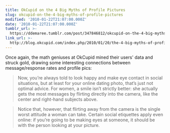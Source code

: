 ```yaml
---
title: OkCupid on the 4 Big Myths of Profile Pictures
slug: okcupid-on-the-4-big-myths-of-profile-pictures
modified: '2010-01-22T21:07:00.000Z'
date: '2010-01-22T21:07:00.000Z'
tumblr_url: >-
  https://ddemaree.tumblr.com/post/347846812/okcupid-on-the-4-big-myths-of-profile-pictures
link_url: >-
  http://blog.okcupid.com/index.php/2010/01/20/the-4-big-myths-of-profile-pictures/
---
```

Once again, the math geniuses at OkCupid mined their users' data and struck gold, drawing some interesting connections between message/response rates and profile pics:

> Now, you’re always told to look happy and make eye contact in social situations, but at least for your online dating photo, that’s just not optimal advice. For women, a smile isn’t strictly better: she actually gets the most messages by flirting directly into the camera, like the center and right-hand subjects above.

> Notice that, however, that flirting away from the camera is the single worst attitude a woman can take. Certain social etiquettes apply even online: if you’re going to be making eyes at someone, it should be with the person looking at your picture.
